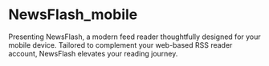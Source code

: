 # NewsFlash_mobile
Presenting NewsFlash, a modern feed reader thoughtfully designed for your mobile device. Tailored to complement your web-based RSS reader account, NewsFlash elevates your reading journey.
